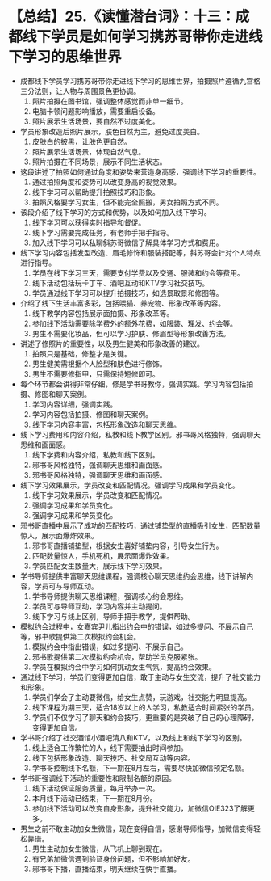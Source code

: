 # 【总结】25.《读懂潜台词》：十三：成都线下学员是如何学习携苏哥带你走进线下学习的思维世界

-   成都线下学员学习携苏哥带你走进线下学习的思维世界，拍摄照片遵循九宫格三分法则，让人物与周围景色更协调。
    1.  照片拍摄在图书馆，强调整体感觉而非单一细节。
    2.  电脑卡顿问题影响播放，需要重启设备。
    3.  照片展示生活场景，要自然不过度美化。
-   学员形象改造后照片展示，肤色自然为主，避免过度美白。
    1.  皮肤白的披黑，让肤色更自然。
    2.  照片展示生活场景，体现自然气息。
    3.  照片拍摄在不同场景，展示不同生活状态。
-   这段讲述了拍照如何通过角度和姿势来营造身高感，强调线下学习的重要性。
    1.  通过拍照角度和姿势可以改变身高的视觉效果。
    2.  线下学习可以帮助提升拍照技巧和形象。
    3.  拍照风格要学习女生，但不能完全照搬，男女拍照方式不同。
-   该段介绍了线下学习的方式和优势，以及如何加入线下学习。
    1.  线下学习可以获得实时指导和督促。
    2.  线下学习需要完成任务，有老师手把手指导。
    3.  加入线下学习可以私聊斜苏哥微信了解具体学习方式和费用。
-   线下学习内容包括发型改造、眉毛修饰和服装搭配等，斜苏哥会针对个人特点进行指导。
    1.  学员在线下学习三天，需要支付学费以及交通、服装和约会等费用。
    2.  线下活动包括玩卡丁车、酒吧互动和KTV学习社交技巧。
    3.  学员通过线下学习可以提升拍摄技巧，如选景取景和修图等。
-   介绍了线下生活丰富多彩，包括喂猫、养宠物、形象改革等内容。
    1.  线下教学内容包括展示面拍摄、形象改革等。
    2.  参加线下活动需要除学费外的额外花费，如服装、理发、约会等。
    3.  男生不需要化妆品，但可以学习护肤、修眉型等形象改善方法。
-   讲述了修照片的重要性，以及男生健美和形象改善的建议。
    1.  拍照只是基础，修整才是关键。
    2.  男生健美需根据个人脸型和肤色进行修饰。
    3.  男生不需要修指甲，只需保持短修即可。
-   每个环节都会讲得非常仔细，修是学书哥教你，强调实践。学习内容包括拍摄、修图和聊天案例。
    1.  学习内容详细，强调实践。
    2.  学习内容包括拍摄、修图和聊天案例。
    3.  线下学习内容丰富，包括形象改造和聊天思维。
-   线下学习费用和内容介绍，私教和线下教学区别。邪书哥风格独特，强调聊天思维和画面感。
    1.  线下学费和内容介绍，私教和线下区别。
    2.  邪书哥风格独特，强调聊天思维和画面感。
    3.  邪书哥风格独特，强调聊天思维和画面感。
-   线下学习效果展示，学员改变和匹配情况。强调学习成果和学员变化。
    1.  线下学习效果展示，学员改变和匹配情况。
    2.  强调学习成果和学员变化。
    3.  强调学习成果和学员变化。
-   邪书哥直播中展示了成功的匹配技巧，通过铺垫型的直播吸引女生，匹配数量惊人，展示面爆炸效果。
    1.  邪书哥直播铺垫型，根据女生喜好铺垫内容，引导女生行为。
    2.  匹配数量惊人，手机死机，展示面爆炸效果。
    3.  学员匹配女生数量大，展示线下学习效果。
-   学书导师提供丰富聊天思维课程，强调核心聊天思维约会思维，线下讲解内容，学员可与导师互动。
    1.  学书导师提供聊天思维课程，强调核心约会思维。
    2.  学员可与导师互动，学习内容并主动提问。
    3.  线下学习与线上区别，导师手把手教学，提供帮助。
-   模拟约会过程中，女嘉宾尹儿指出约会中的错误，如过多提问、不展示自己等，邪书歌提供第二次模拟约会机会。
    1.  模拟约会中指出错误，如过多提问、不展示自己。
    2.  邪书歌提供第二次模拟约会机会，帮助学员克服紧张。
    3.  学员在模拟约会中学习如何挑动女生气氛，提高约会效果。
-   通过线下学习，学员们变得更加自信，敢于主动与女生交流，提升了社交能力和形象。
    1.  学员们学会了主动要微信，给女生点赞，玩游戏，社交能力明显提高。
    2.  线下课程为期三天，适合18岁以上的人学习，私教适合时间紧张的学员。
    3.  学员们不仅学习了聊天和约会技巧，更重要的是突破了自己的心理障碍，变得更加自信。
-   学书哥介绍了社交酒馆小酒吧清八和KTV，以及线上和线下学习的区别。
    1.  线上适合工作繁忙的人，线下需要抽出时间参加。
    2.  线下包括形象改造、聊天技巧、社交局互动等内容。
    3.  学书哥控制线下名额，下一期在8月左右，需要尽快加微信预定名额。
-   学书哥强调线下活动的重要性和限制名额的原因。
    1.  线下活动保证服务质量，每月举办一次。
    2.  本月线下活动已结束，下一期在8月份。
    3.  参加线下活动可以改变自身形象，提升社交能力，加微信OIE323了解更多。
-   男生之前不敢主动加女生微信，现在变得自信，感谢导师指导，加微信变得轻松靠谱。
    1.  男生主动加女生微信，从飞机上聊到现在。
    2.  有兄弟加微信遇到验证身份问题，但不影响加好友。
    3.  邪书哥下播，直播结束，明天继续在快手直播。